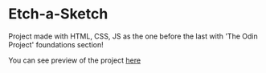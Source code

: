 # Etch-a-Sketch

Project made with HTML, CSS, JS as the one before the last with 'The Odin Project' foundations section!

You can see preview of the project <a href='https://akorton.github.io/Etch-a-Sketch'>here</a>
